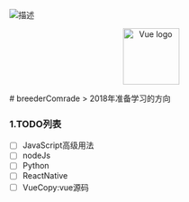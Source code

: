 ![](https://upload.jianshu.io/users/upload_avatars/6912209/51529e8f-3469-41c2-8695-46ab31a4ad5b.png?imageMogr2/auto-orient/strip|imageView2/1/w/96/h/96 '描述')

<p align="center"><img width="100" src="https://vuejs.org/images/logo.png" alt="Vue logo"></p>
# breederComrade 
> 2018年准备学习的方向 

### 1.TODO列表
- [ ] JavaScript高级用法
- [ ] nodeJs
- [ ] Python
- [ ] ReactNative
- [ ] VueCopy:vue源码
